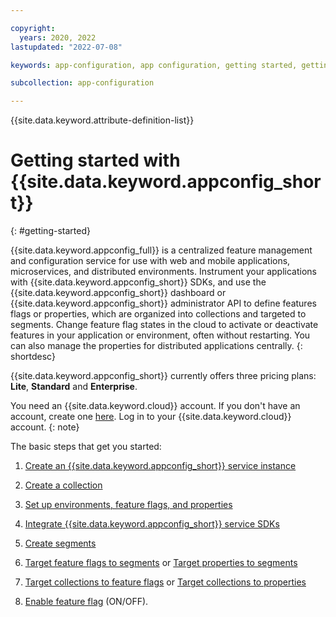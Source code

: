 ```yaml
---

copyright:
  years: 2020, 2022
lastupdated: "2022-07-08"

keywords: app-configuration, app configuration, getting started, getting started with app configuration

subcollection: app-configuration

---
```


{{site.data.keyword.attribute-definition-list}}

# Getting started with {{site.data.keyword.appconfig_short}}
{: #getting-started}

{{site.data.keyword.appconfig_full}} is a centralized feature management and configuration service for use with web and mobile applications, microservices, and distributed environments. Instrument your applications with {{site.data.keyword.appconfig_short}} SDKs, and use the {{site.data.keyword.appconfig_short}} dashboard or {{site.data.keyword.appconfig_short}} administrator API to define features flags or properties, which are organized into collections and targeted to segments. Change feature flag states in the cloud to activate or deactivate features in your application or environment, often without restarting. You can also manage the properties for distributed applications centrally.
{: shortdesc}

{{site.data.keyword.appconfig_short}} currently offers three pricing plans: **Lite**, **Standard** and **Enterprise**.  

You need an {{site.data.keyword.cloud}} account. If you don't have an account, create one [here](https://cloud.ibm.com/registration/). Log in to your {{site.data.keyword.cloud}} account.
{: note}

The basic steps that get you started:

1. [Create an {{site.data.keyword.appconfig_short}} service instance](/docs/app-configuration?topic=app-configuration-ac-create-an-instance)

1. [Create a collection](/docs/app-configuration?topic=app-configuration-ac-collections#ac-create-a-collection)

1. [Set up environments, feature flags, and properties](/docs/app-configuration?topic=app-configuration-ac-ff-prop-env)

1. [Integrate {{site.data.keyword.appconfig_short}} service SDKs](/docs/app-configuration?topic=app-configuration-ac-integrate-sdks)

1. [Create segments](/docs/app-configuration?topic=app-configuration-ac-segments#ac-create-segment)

1. [Target feature flags to segments](/docs/app-configuration?topic=app-configuration-ac-feature-flags#targeting-segment-with-feature-flag) or [Target properties to segments](/docs/app-configuration?topic=app-configuration-ac-properties#targeting-segment-with-properties)

1. [Target collections to feature flags](/docs/app-configuration?topic=app-configuration-ac-feature-flags#collection-target-feature-flags) or [Target collections to properties](/docs//app-configuration?topic=app-configuration-ac-properties#collection-target-properties)

1. [Enable feature flag](/docs/app-configuration?topic=app-configuration-ac-feature-flags#enabling-feature-flag) (ON/OFF).
